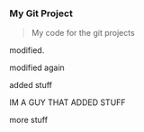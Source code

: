 ### My Git Project


> My code for the git projects


modified. 

modified again

added stuff

IM A GUY THAT ADDED STUFF

more stuff

